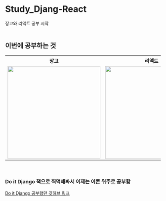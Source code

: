 # Study_Djang-React
장고와 리액트 공부 시작
<br/>
<br/>

<h2>이번에 공부하는 것</h2>
<table>
    <tr>
        <th>장고</th>
        <th>리액트</th>
        <th>부트스트랩</th>
    </tr>
    <tr>
        <td>
            <img src='https://www.djangoproject.com/m/img/logos/django-logo-negative.png' width='300'>
        </td>
        <td>
            <img src='https://www.seekpng.com/png/detail/80-803597_io-is-compatible-with-all-javascript-frameworks-and.png' width='300'>
        </td>
        <td>
            <img src='https://www.xhtmlteam.com/blog/wp-content/uploads/2020/08/twitter-bootstrap-logo-2.png' width='300'>
        </td>
    </tr>
</table>
<br/>

<h3>Do it Django 책으로 찍먹해봐서 이제는 이론 위주로 공부함</h3>
<a href='https://github.com/incheor/Study_Django'>Do it Django 공부했던 깃허브 링크</a>
<br/>